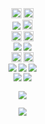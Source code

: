 <div align="center">
  <div>
    <img src="https://64.media.tumblr.com/1f38a67afcab2622cd06e6bfb06c8522/25bbffc304826b50-4d/s250x400/2bab1dc1151db8192c9a527e9830a6b13675f725.gifv" height="20px"> <img src="https://64.media.tumblr.com/0c317a27e17d540b746aa5f9d8e4f96f/eb3ddc08b6af4923-ce/s250x400/862053a10d6ade3477e61ed9c2363e6e4f855689.gifv" height="20px"><br>
    <img src="https://64.media.tumblr.com/1fa30ec485a7059234147a5455608cbf/d0e018e3374995a9-58/s250x400/f61011c00736fa28348267ee09ddc5838661ab6e.gifv"> <img src="https://64.media.tumblr.com/ef1edff2f633c8110cd50f165efe4610/18ca9168584b5dab-d1/s250x400/e462bf0862e6d646b83d9ecab9e8cf5bfcf50359.gifv" height="20px"><br>
    <img src="https://64.media.tumblr.com/fcdaca185e5f5f2db0c8714fd7adde11/1b925f9587d95c2b-7e/s400x600/97a2dcec4d6f848f7c2b305782a470eb2a8130ab.gifv" height="20px"> <img src="https://64.media.tumblr.com/1111914f9037a64f49e6cfad48232ada/8e0c3d6ca2c97c3d-06/s250x400/ae6ee2b569f3e3de8ad12b5534e525fd2ee0cddb.gifv" height="20px"><br>
    <img src="https://64.media.tumblr.com/b422ffabeebbbd52851d33a92c244276/5152cc04659ea4e0-c6/s250x400/ea860c5ea79c29ba26be029f51eecac631a50fc6.gifv"> <img src="https://64.media.tumblr.com/46045138f6d9089e29a7e90b5402ae9c/13b6cf90c52ec755-78/s250x400/70049970ee0480fde85e9b2a5a72c7a8172893a7.gifv"><br>
    <img src="https://64.media.tumblr.com/6656a59a9820a4ad9d3cd1a0f9637da4/86c152044cb2eb46-bc/s250x400/5b3c62e4ff9fcac8780e1ff243bc4a5fab7eb48f.gifv" height="20px"> <img src="https://64.media.tumblr.com/1722c9c7bb276552b7e919f66117d76b/19056cfd4d065827-7b/s400x600/040e98d33020a978e069b28ea89ec3e8fb2d1ac4.gifv" height="20px"><br>
    <img src="https://64.media.tumblr.com/8fa3c9bec3d78c747d80aa932da33d33/e77e15456cde3e80-0e/s100x200/7812ed907cc3143ab919f05cf09c69ba079c9593.jpg"> <img src="https://64.media.tumblr.com/66fa1ac5ee7853e49f24913edfab1831/d8ca679b81c78522-fe/s100x200/4baeb7f93ce38f714d262fc94704d151d0f7b551.pnj"> <img src="https://64.media.tumblr.com/4433328933f4134a2193a89ee4647e12/47f0741b8521522e-4f/s100x200/a464f3407a2cf92a08e94ca7f827b4e3fc122b48.gifv"><br>
    <img src="https://64.media.tumblr.com/7431cd39b951d886fdf3771f6bab6f93/d95f7e350c301dcd-7e/s100x200/de18cab0321544f7bbc5c538430097b236eddc9b.pnj"> <img src="https://64.media.tumblr.com/c3f15b0ac497dc5b8648c7e9b56e4ad8/c9ba59d9f7b09f7f-07/s100x200/2f41966660cf84c6001111be2f22745b967b9321.pnj">
  </div>
  <br>
  <div>
    <img src="https://komarev.com/ghpvc/?username=pawesum&color=961006"></a>
    <br>
    <br>
    <img src="https://spotify-github-profile.kittinanx.com/api/view?uid=ofm0zypdx2hk80309arp6jwde&cover_image=true&theme=novatorem&show_offline=false&background_color=121212&interchange=false&bar_color=53b14f&bar_color_cover=true">
  </div>
</div>
